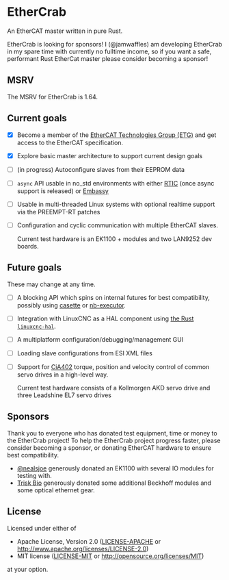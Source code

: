 # EtherCrab

An EtherCAT master written in pure Rust.

EtherCrab is looking for sponsors! I (@jamwaffles) am developing EtherCrab in my spare time with
currently no fulltime income, so if you want a safe, performant Rust EtherCat master please consider
becoming a sponsor!

## MSRV

The MSRV for EtherCrab is 1.64.

## Current goals

- [x] Become a member of the
      [EtherCAT Technologies Group (ETG)](https://www.ethercat.org/default.htm) and get access to
      the EtherCAT specification.
- [x] Explore basic master architecture to support current design goals
- [ ] (in progress) Autoconfigure slaves from their EEPROM data
- [ ] `async` API usable in no_std environments with either [RTIC](https://rtic.rs) (once async
      support is released) or [Embassy](https://embassy.dev/)
- [ ] Usable in multi-threaded Linux systems with optional realtime support via the PREEMPT-RT
      patches
- [ ] Configuration and cyclic communication with multiple EtherCAT slaves.

  Current test hardware is an EK1100 + modules and two LAN9252 dev boards.

## Future goals

These may change at any time.

- [ ] A blocking API which spins on internal futures for best compatibility, possibly using
      [casette](https://lib.rs/crates/cassette) or [nb-executor](https://lib.rs/crates/nb-executor).
- [ ] Integration with LinuxCNC as a HAL component using
      [the Rust `linuxcnc-hal`](https://github.com/jamwaffles/linuxcnc-hal-rs).
- [ ] A multiplatform configuration/debugging/management GUI
- [ ] Loading slave configurations from ESI XML files
- [ ] Support for [CiA402](https://www.can-cia.org/can-knowledge/canopen/cia402/) torque, position
      and velocity control of common servo drives in a high-level way.

  Current test hardware consists of a Kollmorgen AKD servo drive and three Leadshine EL7 servo
  drives

## Sponsors

Thank you to everyone who has donated test equipment, time or money to the EtherCrab project! To
help the EtherCrab project progress faster, please consider becoming a sponsor, or donating EtherCAT
hardware to ensure best compatibility.

- [@nealsjoe](https://twitter.com/nealsjoe) generously donated an EK1100 with several IO modules for
  testing with.
- [Trisk Bio](https://triskbio.com/) generously donated some additional Beckhoff modules and some
  optical ethernet gear.

## License

Licensed under either of

- Apache License, Version 2.0 ([LICENSE-APACHE](LICENSE-APACHE) or
  http://www.apache.org/licenses/LICENSE-2.0)
- MIT license ([LICENSE-MIT](LICENSE-MIT) or http://opensource.org/licenses/MIT)

at your option.
